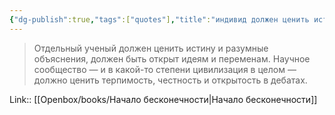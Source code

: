 ```yaml
---
{"dg-publish":true,"tags":["quotes"],"title":"индивид должен ценить истину, а общество должно быть толерантным.","date":"2021-08-14T14:44:00+03:00","modified_at":"2024-05-27T09:54:34+03:00","aliases":"индивид должен ценить истину, а общество должно быть толерантным.","dg-path":"/quotes/202108141444.md","permalink":"/quotes/202108141444/","dgPassFrontmatter":true}
---
```



> Отдельный ученый должен ценить истину и разумные объяснения, должен быть открыт идеям и переменам. Научное сообщество — и в какой-то степени цивилизация в целом — должно ценить терпимость, честность и открытость в дебатах.

Link:: [[Openbox/books/Начало бесконечности\|Начало бесконечности]]
